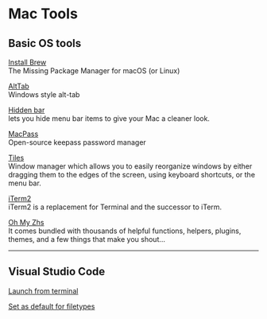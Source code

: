 # Mac Tools

## Basic OS tools

[Install Brew](https://docs.brew.sh/Installation) \
The Missing Package Manager for macOS (or Linux)

[AltTab](https://alt-tab-macos.netlify.app/) \
Windows style alt-tab

[Hidden bar](https://github.com/dwarvesf/hidden) \
lets you hide menu bar items to give your Mac a cleaner look.

[MacPass](https://macpassapp.org/) \
Open-source keepass password manager

[Tiles](https://freemacsoft.net/tiles/) \
Window manager which allows you to easily reorganize windows by either dragging them to the edges of the screen, using keyboard shortcuts, or the menu bar.

[iTerm2](https://iterm2.com/) \
iTerm2 is a replacement for Terminal and the successor to iTerm.

[Oh My Zhs](https://ohmyz.sh/) \
It comes bundled with thousands of helpful functions, helpers, plugins, themes, and a few things that make you shout...

----------

## Visual Studio Code

[Launch from terminal](https://code.visualstudio.com/docs/setup/mac#_launching-from-the-command-line)

[Set as default for filetypes](https://www.darraghoriordan.com/2021/09/15/vscode-default-text-files-mac/)
